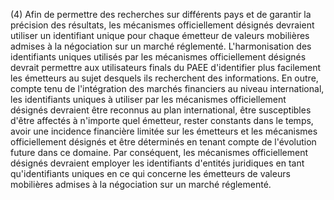 (4) Afin de permettre des recherches sur différents pays et de garantir la précision des résultats, les mécanismes officiellement désignés devraient utiliser un identifiant unique pour chaque émetteur de valeurs mobilières admises à la négociation sur un marché réglementé. L'harmonisation des identifiants uniques utilisés par les mécanismes officiellement désignés devrait permettre aux utilisateurs finals du PAEE d'identifier plus facilement les émetteurs au sujet desquels ils recherchent des informations. En outre, compte tenu de l'intégration des marchés financiers au niveau international, les identifiants uniques à utiliser par les mécanismes officiellement désignés devraient être reconnus au plan international, être susceptibles d'être affectés à n'importe quel émetteur, rester constants dans le temps, avoir une incidence financière limitée sur les émetteurs et les mécanismes officiellement désignés et être déterminés en tenant compte de l'évolution future dans ce domaine. Par conséquent, les mécanismes officiellement désignés devraient employer les identifiants d'entités juridiques en tant qu'identifiants uniques en ce qui concerne les émetteurs de valeurs mobilières admises à la négociation sur un marché réglementé.